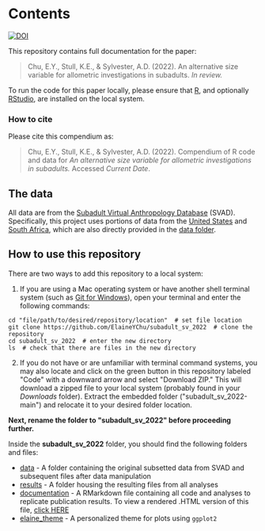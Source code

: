 # Contents
[![DOI](https://zenodo.org/badge/DOI/10.5281/zenodo.6481478.svg)](https://doi.org/10.5281/zenodo.6481478)

This repository contains full documentation for the paper:
> Chu, E.Y., Stull, K.E., & Sylvester, A.D. (2022). An alternative size variable for allometric investigations in subadults. *In review.*

To run the code for this paper locally, please ensure that [R](https://cran.r-project.org/), and optionally [RStudio](https://www.rstudio.com/), are installed on the local system. 

### How to cite
Please cite this compendium as:
> Chu, E.Y., Stull, K.E., & Sylvester, A.D. (2022). Compendium of R code and data for *An alternative size variable for allometric investigations in subadults.* Accessed *Current Date*.

## The data
All data are from the [Subadult Virtual Anthropology Database](https://zenodo.org/communities/svad) (SVAD). Specifically, this project uses portions of data from the [United States](https://zenodo.org/record/5193208#.YmWLkdrMLao) and [South Africa](https://zenodo.org/record/3950301#.YmRaW9rMIdU), which are also directly provided in the [data folder](data).

## How to use this repository
There are two ways to add this repository to a local system:  

1. If you are using a Mac operating system or have another shell terminal system (such as [Git for Windows](https://gitforwindows.org/)), open your terminal and enter the following commands:
  
  ```console
cd "file/path/to/desired/repository/location"  # set file location 
git clone https://github.com/ElaineYChu/subadult_sv_2022  # clone the repository
cd subadult_sv_2022  # enter the new directory
ls  # check that there are files in the new directory
```

2. If you do not have or are unfamiliar with terminal command systems, you may also locate and click on the green button in this repository labeled "Code" with a downward arrow and select "Download ZIP." This will download a zipped file to your local system (probably found in your *Downloads* folder). Extract the embedded folder ("subadult_sv_2022-main") and relocate it to your desired folder location. 

**Next, rename the folder to "subadult_sv_2022" before proceeding further.**  

Inside the **subadult_sv_2022** folder, you should find the following folders and files:  

* [data](data) - A folder containing the original subsetted data from SVAD and subsequent files after data manipulation  
* [results](results) - A folder housing the resulting files from all analyses  
* [documentation](documentation.rmd) - A RMarkdown file containing all code and analyses to replicate publication results. To view a rendered .HTML version of this file, [click HERE](https://rpubs.com/elainechu/subadult_sv_2022)  
* [elaine_theme](elaine_theme.R) - A personalized theme for plots using `ggplot2`  












